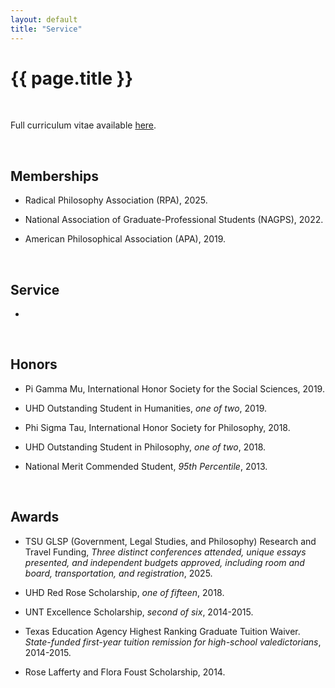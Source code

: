 ```yaml
---
layout: default
title: "Service"
---
```


# {{ page.title }}



<br>

Full curriculum vitae available [here](assets/pdfs/HillJ-CV-2025.pdf).

<br>

## Memberships

* Radical Philosophy Association (RPA), 2025.

* National Association of Graduate-Professional Students (NAGPS), 2022.

* American Philosophical Association (APA), 2019.

<br>


## Service

*

<br>


## Honors

* Pi Gamma Mu, International Honor Society for the Social Sciences, 2019.

* UHD Outstanding Student in Humanities, *one of two*, 2019.

* Phi Sigma Tau, International Honor Society for Philosophy, 2018.

* UHD Outstanding Student in Philosophy, *one of two*, 2018.

* National Merit Commended Student, *95th Percentile*, 2013.

<br>


## Awards

* TSU GLSP (Government, Legal Studies, and Philosophy) Research and Travel Funding, *Three distinct conferences attended, unique essays presented, and independent budgets approved, including room and board, transportation, and registration*, 2025.

* UHD Red Rose Scholarship, *one of fifteen*, 2018.

* UNT Excellence Scholarship, *second of six*, 2014-2015.

* Texas Education Agency Highest Ranking Graduate Tuition Waiver.
*State-funded first-year tuition remission for high-school valedictorians*, 2014-2015.

* Rose Lafferty and Flora Foust Scholarship, 2014.
